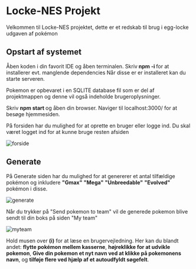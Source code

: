 <H1>Locke-NES Projekt</H1>

<p> Velkommen til Locke-NES projektet, dette er et redskab til brug i egg-locke udgaven af pokémon</p>


<H2>Opstart af systemet</H2>
Åben koden i din favorit IDE og åben terminalen. 
Skriv<b> npm -i </b> for at installerer evt. manglende dependencies
Når disse er er installeret kan du starte serveren.

Pokemon er opbevaret i en SQLITE database fil som er del af projektmappen og denne vil også indeholde brugeroplysninger. 

Skriv <b> npm start </b> og åben din browser. Naviger til localhost:3000/ for at besøge hjemmesiden. 

På forsiden har du mulighed for at oprette en bruger eller logge ind. Du skal været logget ind for at kunne bruge resten afsiden

![forside](https://github.com/PickmansGitHubGallery/Lock-NESS/assets/112697725/0005e9e0-9f30-4878-ad7d-7667c83f6e41)

<h2> Generate</h2>
På Generate siden har du mulighed for at genererer et antal tilfældige pokémon og inkludere  <b>"Gmax"</b>  <b>"Mega"</b>  <b>"Unbreedable"</b>  <b>"Evolved"</b>    pokémon i disse. 

![generate](https://github.com/PickmansGitHubGallery/Lock-NESS/assets/112697725/d114c611-8c55-44e4-b037-518b5bb126e5)

Når du trykker på "Send pokemon to team" vil de generede pokemon blive sendt til din boks på siden "My team"

![myteam](https://github.com/PickmansGitHubGallery/Lock-NESS/assets/112697725/4d30a697-7828-449e-803a-3ea7736b591a)

Hold musen over <b>(i)</b> for at læse en brugervejledning. Her kan du blandt andet:  <b> flytte pokémon mellem kasserne</b>, <b>højreklikke for at udvikle pokemon</b>, <b>Give din pokemon et nyt navn ved at klikke på pokemonens navn</b>,  og <b>tilføje flere ved hjælp af et autoudfyldt søgefelt</b>.

